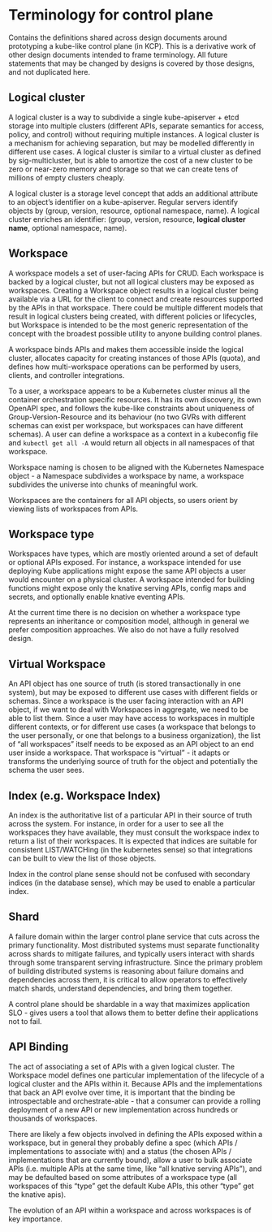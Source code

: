 # Terminology for control plane
Contains the definitions shared across design documents around prototyping a kube-like control plane (in KCP).  This is
a derivative work of other design documents intended to frame terminology.  All future statements that may be changed by
designs is covered by those designs, and not duplicated here.

## Logical cluster
A logical cluster is a way to subdivide a single kube-apiserver + etcd storage into multiple clusters (different APIs,
separate semantics for access, policy, and control) without requiring multiple instances.  A logical cluster is a
mechanism for achieving separation, but may be modelled differently in different use cases.  A logical cluster is
similar to a virtual cluster as defined by sig-multicluster, but is able to amortize the cost of a new cluster to be
zero or near-zero memory and storage so that we can create tens of millions of empty clusters cheaply.

A logical cluster is a storage level concept that adds an additional attribute to an object’s identifier on a
kube-apiserver.  Regular servers identify objects by (group, version, resource, optional namespace, name).  A logical
cluster enriches an identifier: (group, version, resource, **logical cluster name**, optional namespace, name).

## Workspace
A workspace models a set of user-facing APIs for CRUD.  Each workspace is backed by a logical cluster, but not all
logical clusters may be exposed as workspaces.  Creating a Workspace object results in a logical cluster being available
via a URL for the client to connect and create resources supported by the APIs in that workspace.  There could be
multiple different models that result in logical clusters being created, with different policies or lifecycles, but
Workspace is intended to be the most generic representation of the concept with the broadest possible utility to anyone
building control planes.

A workspace binds APIs and makes them accessible inside the logical cluster, allocates capacity for creating instances
of those APIs (quota), and defines how multi-workspace operations can be performed by users, clients, and controller
integrations.

To a user, a workspace appears to be a Kubernetes cluster minus all the container orchestration specific resources. It
has its own discovery, its own OpenAPI spec, and follows the kube-like constraints about uniqueness of
Group-Version-Resource and its behaviour (no two GVRs with different schemas can exist per workspace, but workspaces can
have different schemas). A user can define a workspace as a context in a kubeconfig file and `kubectl get all -A` would
return all objects in all namespaces of that workspace.

Workspace naming is chosen to be aligned with the Kubernetes Namespace object - a Namespace subdivides a workspace by
name, a workspace subdivides the universe into chunks of meaningful work.

Workspaces are the containers for all API objects, so users orient by viewing lists of workspaces from APIs.

## Workspace type
Workspaces have types, which are mostly oriented around a set of default or optional APIs exposed.  For instance, a
workspace intended for use deploying Kube applications might expose the same API objects a user would encounter on a
physical cluster.  A workspace intended for building functions might expose only the knative serving APIs, config maps
and secrets, and optionally enable knative eventing APIs.

At the current time there is no decision on whether a workspace type represents an inheritance or composition model,
although in general we prefer composition approaches.  We also do not have a fully resolved design.

## Virtual Workspace
An API object has one source of truth (is stored transactionally in one system), but may be exposed to different use
cases with different fields or schemas.  Since a workspace is the user facing interaction with an API object, if we want
to deal with Workspaces in aggregate, we need to be able to list them.  Since a user may have access to workspaces in
multiple different contexts, or for different use cases (a workspace that belongs to the user personally, or one that
belongs to a business organization), the list of “all workspaces” itself needs to be exposed as an API object to an end
user inside a workspace.  That workspace is “virtual” - it adapts or transforms the underlying source of truth for the
object and potentially the schema the user sees.

## Index (e.g. Workspace Index)
An index is the authoritative list of a particular API in their source of truth across the system.  For instance, in
order for a user to see all the workspaces they have available, they must consult the workspace index to return a list
of their workspaces.  It is expected that indices are suitable for consistent LIST/WATCHing (in the kubernetes sense) so
that integrations can be built to view the list of those objects.

Index in the control plane sense should not be confused with secondary indices (in the database sense), which may be
used to enable a particular index.

## Shard
A failure domain within the larger control plane service that cuts across the primary functionality. Most distributed
systems must separate functionality across shards to mitigate failures, and typically users interact with shards through
some transparent serving infrastructure.  Since the primary problem of building distributed systems is reasoning about
failure domains and dependencies across them, it is critical to allow operators to effectively match shards, understand
dependencies, and bring them together.

A control plane should be shardable in a way that maximizes application SLO - gives users a tool that allows them to
better define their applications not to fail.

## API Binding
The act of associating a set of APIs with a given logical cluster.  The Workspace model defines one particular
implementation of the lifecycle of a logical cluster and the APIs within it.  Because APIs and the implementations that
back an API evolve over time, it is important that the binding be introspectable and orchestrate-able - that a consumer
can provide a rolling deployment of a new API or new implementation across hundreds or thousands of workspaces.

There are likely a few objects involved in defining the APIs exposed within a workspace, but in general they probably
define a spec (which APIs / implementations to associate with) and a status (the chosen APIs / implementations that are
currently bound), allow a user to bulk associate APIs (i.e. multiple APIs at the same time, like “all knative serving
APIs”), and may be defaulted based on some attributes of a workspace type (all workspaces of this “type” get the default
Kube APIs, this other “type” get the knative apis).

The evolution of an API within a workspace and across workspaces is of key importance.
